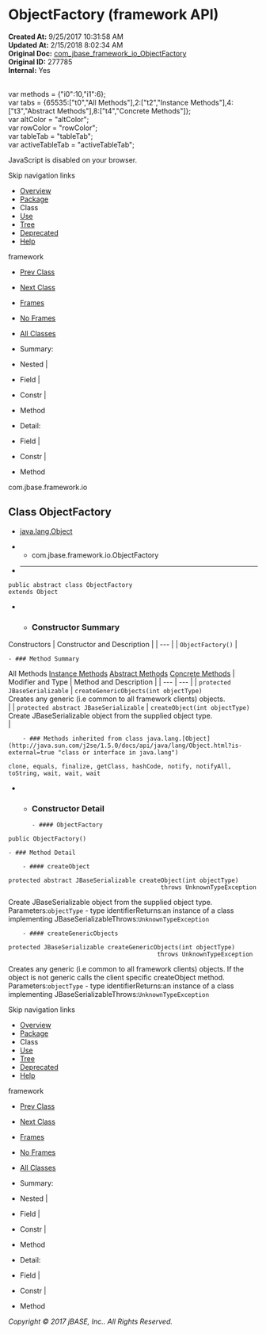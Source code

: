 # ObjectFactory (framework   API)

**Created At:** 9/25/2017 10:31:58 AM  
**Updated At:** 2/15/2018 8:02:34 AM  
**Original Doc:** [com_jbase_framework_io_ObjectFactory](https://docs.jbase.com/39220-io/com_jbase_framework_io_ObjectFactory)  
**Original ID:** 277785  
**Internal:** Yes  

<!--<br>    try {<br>        if (location.href.indexOf('is-external=true') == -1) {<br>            parent.document.title="ObjectFactory (framework   API)";<br>        }<br>    }<br>    catch(err) {<br>    }<br>//--><br>var methods = {"i0":10,"i1":6};<br>var tabs = {65535:["t0","All Methods"],2:["t2","Instance Methods"],4:["t3","Abstract Methods"],8:["t4","Concrete Methods"]};<br>var altColor = "altColor";<br>var rowColor = "rowColor";<br>var tableTab = "tableTab";<br>var activeTableTab = "activeTableTab";
JavaScript is disabled on your browser.

Skip navigation links

- [Overview](../../../../overview-summary.html)
- [Package](./../com.jbase.framework.io-%28framework---api%29)
- Class
- [Use](./../class-use/uses-of-class-com.jbase.framework.io.objectfactory-%28framework---api%29)
- [Tree](./../com.jbase.framework.io-class-hierarchy-%28framework---api%29)
- [Deprecated](../../../../deprecated-list.html)
- [Help](../../../../help-doc.html)


framework <br>

- [Prev Class](./../niojbaseobjectwriter-%28framework---api%29 "class in com.jbase.framework.io")
- [Next Class](./../okresponse-%28framework---api%29 "class in com.jbase.framework.io")


- [Frames](./.)
- [No Frames](./.)


- [All Classes](../../../../allclasses-noframe.html)


<!--<br>  allClassesLink = document.getElementById("allclasses\_navbar\_top");<br>  if(window==top) {<br>    allClassesLink.style.display = "block";<br>  }<br>  else {<br>    allClassesLink.style.display = "none";<br>  }<br>  //-->

- Summary:
- Nested |
- Field |
- Constr |
- Method


- Detail:
- Field |
- Constr |
- Method

com.jbase.framework.io

## Class ObjectFactory

- [java.lang.Object](http://java.sun.com/j2se/1.5.0/docs/api/java/lang/Object.html?is-external=true "class or interface in java.lang")
- - com.jbase.framework.io.ObjectFactory


- * * *


```
public abstract class ObjectFactory
extends Object
```

- - ### Constructor Summary


Constructors | Constructor and Description |
| --- |
| `ObjectFactory()`  |


    - ### Method Summary


All Methods [Instance Methods](javascript:show%282%29;) [Abstract Methods](javascript:show%284%29;) [Concrete Methods](javascript:show%288%29;) | Modifier and Type | Method and Description |
| --- | --- |
| `protected JBaseSerializable` | `createGenericObjects(int objectType)`<br>Creates any generic (i.e common to all framework clients) objects.<br> |
| `protected abstract JBaseSerializable` | `createObject(int objectType)`<br>Create JBaseSerializable object from the supplied object type.<br> |


        - ### Methods inherited from class java.lang.[Object](http://java.sun.com/j2se/1.5.0/docs/api/java/lang/Object.html?is-external=true "class or interface in java.lang")
`clone, equals, finalize, getClass, hashCode, notify, notifyAll, toString, wait, wait, wait`

- - ### Constructor Detail

        - #### ObjectFactory

```
public ObjectFactory()
```


    - ### Method Detail

        - #### createObject

```
protected abstract JBaseSerializable createObject(int objectType)
                                           throws UnknownTypeException
```

Create JBaseSerializable object from the supplied object type.
Parameters:`objectType` - type identifierReturns:an instance of a class implementing JBaseSerializableThrows:`UnknownTypeException`


        - #### createGenericObjects

```
protected JBaseSerializable createGenericObjects(int objectType)
                                          throws UnknownTypeException
```

Creates any generic (i.e common to all framework clients) objects. If the<br> object is not generic calls the client specific createObject method.
Parameters:`objectType` - type identifierReturns:an instance of a class implementing JBaseSerializableThrows:`UnknownTypeException`

Skip navigation links

- [Overview](../../../../overview-summary.html)
- [Package](./../com.jbase.framework.io-%28framework---api%29)
- Class
- [Use](./../class-use/uses-of-class-com.jbase.framework.io.objectfactory-%28framework---api%29)
- [Tree](./../com.jbase.framework.io-class-hierarchy-%28framework---api%29)
- [Deprecated](../../../../deprecated-list.html)
- [Help](../../../../help-doc.html)


framework <br>

- [Prev Class](./../niojbaseobjectwriter-%28framework---api%29 "class in com.jbase.framework.io")
- [Next Class](./../okresponse-%28framework---api%29 "class in com.jbase.framework.io")


- [Frames](./.)
- [No Frames](./.)


- [All Classes](../../../../allclasses-noframe.html)


<!--<br>  allClassesLink = document.getElementById("allclasses\_navbar\_bottom");<br>  if(window==top) {<br>    allClassesLink.style.display = "block";<br>  }<br>  else {<br>    allClassesLink.style.display = "none";<br>  }<br>  //-->

- Summary:
- Nested |
- Field |
- Constr |
- Method


- Detail:
- Field |
- Constr |
- Method

*Copyright © 2017 jBASE, Inc.. All Rights Reserved.*
